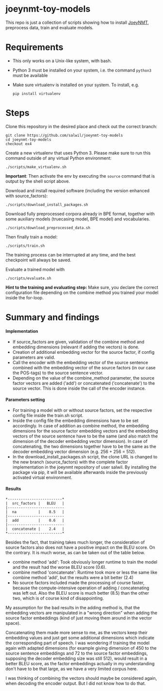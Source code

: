 # joeynmt-toy-models

This repo is just a collection of scripts showing how to install [JoeyNMT](https://github.com/joeynmt/joeynmt), preprocess
data, train and evaluate models.

# Requirements

- This only works on a Unix-like system, with bash.
- Python 3 must be installed on your system, i.e. the command `python3` must be available
- Make sure virtualenv is installed on your system. To install, e.g.

    `pip install virtualenv`

# Steps

Clone this repository in the desired place and check out the correct branch:

    git clone https://github.com/salwil/joeynmt-toy-models
    cd joeynmt-toy-models
    checkout ex4

Create a new virtualenv that uses Python 3. Please make sure to run this command outside of any virtual Python environment:

    ./scripts/make_virtualenv.sh

**Important**: Then activate the env by executing the `source` command that is output by the shell script above.

Download and install required software (including the version enhanced with source_factors):

    ./scripts/download_install_packages.sh

Download fully preprocessed corpora already in BPE format, together with some auxiliary models (truecasing model, BPE model) and vocabularies.

    ./scripts/download_preprocessed_data.sh

Then finally train a model:

    ./scripts/train.sh

The training process can be interrupted at any time, and the best checkpoint will always be saved.

Evaluate a trained model with

    ./scripts/evaluate.sh

**Hint to the training and evaluating step:** Make sure, you declare the correct configuration file depending on the combine method you trained your model inside the for-loop.

# Summary and findings

#### Implementation

* If source_factors are given, validation of the combine method and embedding dimensions (relevant if adding the vectors) is done.
* Creation of additional embedding vector for the source factor, if config parameters are valid.
* Call the encoder with the embedding vector of the source sentence combined with the embedding vector of the source factors (in our case the POS-tags) to the source sentence vector.
* Depending on the  value of the combine_method parameter, the source factor vectors are added ('add') or concatenated ('concatenate') to the source vector. This is done inside the call of the encoder instance.

#### Parameters setting

* For training a model with or without source factors, set the respective config file inside the train.sh script.
* Inside the config file the embedding dimensions have to be set accordingly. In case of addition as combine method, the embedding dimensions for the source factor embedding vectors and the embedding vectors of the source sentence have to be the same (and also match the dimension of the decoder embedding vector dimension). In case of concatenating, the two dimensions together have to be the same as the decoder embedding vector dimension (e.g. 256 + 256 = 512).
* In the download_install_packages.sh script, the clone URL is changed to the new branch (source_factors) with the complete factor implementation in the joeynmt repository of user salwil. By installing the package via pip, it will be available afterwards inside the previously activated virtual environment.

#### Results

```
*-------------------------*
|  src_factors |   BLEU   | 
|--------------------------
|  na          |    8.5   | 
|--------------------------
|  add         |    0.6   |
|--------------------------
|  concatenate |    2.4   | 
*-------------------------*
```

Besides the fact, that training takes much longer, the consideration of source factors also does not have a positive impact on the BLEU score. On the contrary. It is much worse, as can be taken out of the table below. 

* combine method 'add': Took obviously longer runtime to train the model and the result had the worse BLEU score (0.6). 
* combine method 'concatenate': Runtime took more or less the same like combine method 'add', but the results were a bit better (2.4)
* No source factors included made the processing of course faster, because the compute-intensive operation of adding / concatenating was left out. Also the BLEU score is much better (8.5) than the other two, which is of course kind of disappointing.

My assumption for the bad results in the adding method is, that the embedding vectors are manipulated in a "wrong direction" when adding the source factor embeddings (kind of just moving them around in the vector space).

Concatenating them made more sense to me, as the vectors keep their embedding values and just get some additional dimensions which indicate the corresponding part of speech. I was wondering if training the model again with adapted dimensions (for example giving dimension of 450 to the source sentence embeddings and 72 to the source factor embeddings, supposing the decoder embedding size was still 512), would result in a better BLEU score, as the factor embeddings actually in my understanding don't have to be that large, as we have a very limited corpus here.

I was thinking of combining the vectors should maybe be considered again, when decoding the encoder output. But I did not know how to do that.
